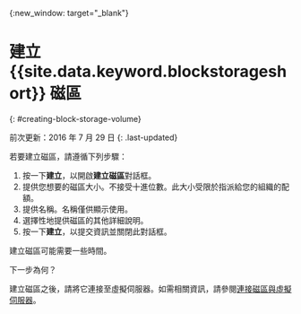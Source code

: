 {:new_window: target="_blank"}


# 建立 {{site.data.keyword.blockstorageshort}} 磁區
{: #creating-block-storage-volume}

前次更新：2016 年 7 月 29 日
{: .last-updated}

若要建立磁區，請遵循下列步驟：

1.	按一下**建立**，以開啟**建立磁區**對話框。
2.	提供您想要的磁區大小。不接受十進位數。此大小受限於指派給您的組織的配額。
3.	提供名稱。名稱僅供顯示使用。
4.	選擇性地提供磁區的其他詳細說明。
5.	按一下**建立**，以提交資訊並關閉此對話框。

建立磁區可能需要一些時間。 

下一步為何？

建立磁區之後，請將它連接至虛擬伺服器。如需相關資訊，請參閱[連接磁區與虛擬伺服器](../BlockStorage/blockstorage_attachingvolume.html)。
